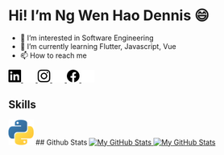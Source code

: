 # Hi! I’m Ng Wen Hao Dennis 😄
- 👀 I’m interested in Software Engineering
- 🌱 I’m currently learning Flutter, Javascript, Vue
- 📫 How to reach me

<a href="https://www.linkedin.com/in/ng-wen-hao-dennis-1b5650131/#gh-light-mode-only">
  <img src="./image/linkedin_day.svg#gh-light-mode-only" width="25">
</a>
<a href="https://www.linkedin.com/in/ng-wen-hao-dennis-1b5650131/#gh-dark-mode-only">
  <img src="./image/linkedin_dark.svg#gh-dark-mode-only" width="25">
</a>
<a href="https://www.instagram.com/denniszedead/#gh-light-mode-only">
  <img src="./image/instagram_day.svg#gh-light-mode-only" width="25">
</a>
<a href="https://www.instagram.com/denniszedead/#gh-dark-mode-only">
  <img src="./image/linkedin_dark.svg#gh-dark-mode-only" width="25">
</a>
<a href="https://www.facebook.com/dennisngwh/#gh-light-mode-only">
  <img src="./image/facebook_day.svg#gh-light-mode-only" width="25">
</a>
<a href="https://www.facebook.com/dennisngwh/#gh-dark-mode-only">
  <img src="./image/facebook_dark.svg#gh-dark-mode-only" width="25">
</a>

## Skills
<img src="./image/python.svg" width="50">
## Github Stats
<a href="https://github.com/denniszedead#gh-light-mode-only">
  <img src="https://github-readme-stats.vercel.app/api?username=denniszedead&show_icons=true#gh-light-mode-only" alt="My GitHub Stats" />
</a>

<a href="https://github.com/denniszedead#gh-dark-mode-only">
  <img src="https://github-readme-stats.vercel.app/api?username=denniszedead&theme=dark&show_icons=true#gh-dark-mode-only" alt="My GitHub Stats" />
</a>

<!---
Denniszedead/Denniszedead is a ✨ special ✨ repository because its `README.md` (this file) appears on your GitHub profile.
You can click the Preview link to take a look at your changes.
--->
